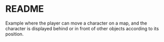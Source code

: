 # README

Example where the player can move a character on a map, and the character is displayed behind or in front of other objects according to its position.

